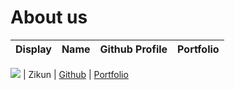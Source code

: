 # About us

Display |   Name    | Github Profile | Portfolio 
--------|:---------:|:--------------:|:---------:

![](https://via.placeholder.com/100.png?text=Photo) |   Zikun   | [Github](https://github.com/Yzkkk) | [Portfolio](docs/team/Zikun.md)
